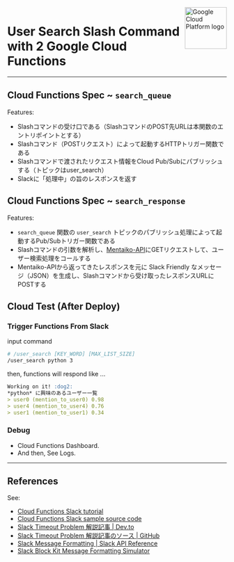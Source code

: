 <img src="https://avatars2.githubusercontent.com/u/2810941?v=3&s=96" alt="Google Cloud Platform logo" title="Google Cloud Platform" align="right" height="96" width="96"/>

# User Search Slash Command with 2 Google Cloud Functions

---

## Cloud Functions Spec ~ `search_queue`

Features:

- Slashコマンドの受け口である（SlashコマンドのPOST先URLは本関数のエントリポイントとする）
- Slashコマンド（POSTリクエスト）によって起動するHTTPトリガー関数である
- Slashコマンドで渡されたリクエスト情報をCloud Pub/Subにパブリッシュする（トピックはuser_search）
- Slackに「処理中」の旨のレスポンスを返す


## Cloud Functions Spec ~ `search_response`

Features:

- `search_queue` 関数の `user_search` トピックのパブリッシュ処理によって起動するPub/Subトリガー関数である
- Slashコマンドの引数を解析し、[Mentaiko-API](https://github.com/data-learning-guild/portfolio-recommendation-api)にGETリクエストして、ユーザー検索処理をコールする
- Mentaiko-APIから返ってきたレスポンスを元に Slack Friendly なメッセージ（JSON）を生成し、Slashコマンドから受け取ったレスポンスURLにPOSTする

## Cloud Test (After Deploy)

### Trigger Functions From Slack

input command

```bash
# /user_search [KEY_WORD] [MAX_LIST_SIZE]
/user_search python 3
```

then, functions will respond like ...

```Markdown
Working on it! :dog2:
*python* に興味のあるユーザー一覧
> user0 (mention_to_user0) 0.98
> user4 (mention_to_user4) 0.76
> user1 (mention_to_user1) 0.34
```

### Debug

- Cloud Functions Dashboard.
- And then, See Logs.

---

## References

See:

* [Cloud Functions Slack tutorial][tutorial]
* [Cloud Functions Slack sample source code][code]
* [Slack Timeout Problem 解説記事 | Dev.to][article]
* [Slack Timeout Problem 解説記事のソース | GitHub][refcode]
* [Slack Message Formatting | Slack API Reference][slackmsgdoc]
* [Slack Block Kit Message Formatting Simulator][slackmsgsim]

[tutorial]: https://cloud.google.com/functions/docs/tutorials/slack
[doc]: https://cloud.google.com/functions/docs/writing
[code]: main.py
[article]: https://dev.to/googlecloud/getting-around-api-timeouts-with-cloud-functions-and-cloud-pub-sub-47o3
[refcode]: https://github.com/abbycar/doge-a-chat
[slackmsgdoc]: https://api.slack.com/reference/surfaces/formatting
[slackmsgsim]: https://app.slack.com/block-kit-builder
